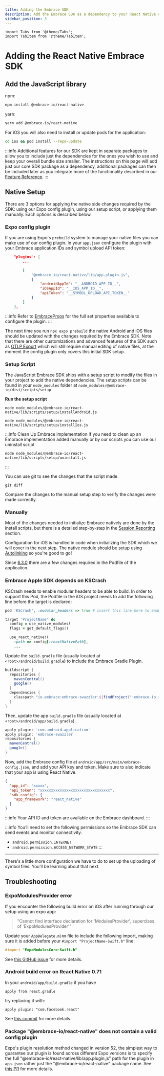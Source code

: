 ```yaml
---
title: Adding the Embrace SDK
description: Add the Embrace SDK as a dependency to your React Native application
sidebar_position: 3
---
```


```mdx-code-block
import Tabs from '@theme/Tabs';
import TabItem from '@theme/TabItem';
```

# Adding the React Native Embrace SDK

## Add the JavaScript library

npm:

```sh
npm install @embrace-io/react-native
```

yarn:

```sh
yarn add @embrace-io/react-native
```

For iOS you will also need to install or update pods for the application:

```sh
cd ios && pod install --repo-update
```

:::info
Additional features for our SDK are kept in separate packages to allow you to include just the dependencies for the ones
you wish to use and keep your overall bundle size smaller. The instructions on this page will add just our core SDK
package as a dependency, additional packages can then be included later as you integrate more of the functionality
described in our [Feature Reference](/react-native/features/).
:::

## Native Setup

There are 3 options for applying the native side changes required by the SDK: using our Expo config plugin, using our
setup script, or applying them manually. Each options is described below.

### Expo config plugin

If you are using Expo's `prebuild` system to manage your native files you can make use of our config plugin. In your
`app.json` configure the plugin with your Embrace application IDs and symbol upload API token:

```json
    "plugins": [
        ...

        [
            "@embrace-io/react-native/lib/app.plugin.js",
            {
                "androidAppId": "__ANDROID_APP_ID__",
                "iOSAppId": "__IOS_APP_ID__",
                "apiToken": "__SYMBOL_UPLOAD_API_TOKEN__"
            }
        ]
    ],
```

:::info
Refer to [EmbraceProps](https://github.com/embrace-io/embrace-react-native-sdk/tree/main/packages/core/src/plugin//types.ts)
for the full set properties available to configure the plugin.
:::

The next time you run `npx expo prebuild` the native Android and iOS files should be updated with the changes required
by the Embrace SDK. Note that there are other customizations and advanced features of the SDK such as [OTLP Export](/react-native/features/otlp/#initializing-in-the-native-layer)
which will still require manual editing of native files, at the moment the config plugin only covers this initial SDK
setup.

### Setup Script

The JavaScript Embrace SDK ships with a setup script to modify the files in your
project to add the native dependencies. The setup scripts can be found in your
`node_modules` folder at `node_modules/@embrace-io/dist/scripts/setup`

**Run the setup script**

```shell-session
node node_modules/@embrace-io/react-native/lib/scripts/setup/installAndroid.js
```

```shell-session
node node_modules/@embrace-io/react-native/lib/scripts/setup/installIos.js
```

:::info Clean Up Embrace implementation
If you need to clean up an Embrace implementation added manually or by our scripts you can use our uninstall script

```shell-session
node node_modules/@embrace-io/react-native/lib/scripts/setup/uninstall.js
```

:::

You can use git to see the changes that the script made.

```shell-session
git diff
```

Compare the changes to the manual setup step to verify the changes were made
correctly. 

### Manually

Most of the changes needed to initialize Embrace natively are done by the install scripts, but there is a detailed step-by-step in the [Session Reporting](/react-native/integration/session-reporting/) section.

<Tabs groupId="platform" queryString="platform">
<TabItem value="ios" label="iOS">

Configuration for iOS is handled in code when initializing the SDK which we will cover in the next step. The native module
should be setup using [Autolinking](https://github.com/react-native-community/cli/blob/dec33cb945be548a0d30c2ea073493e253239850/docs/autolinking.md#platform-ios)
so you're good to go!

Since [6.3.0](/react-native/changelog/#630) there are a few changes required in the Podfile of the application.

### Embrace Apple SDK depends on KSCrash

KSCrash needs to enable modular headers to be able to build. In order to support this Pod, the Podfile in the iOS project needs to add the following line before the target is declared:

```ruby
pod 'KSCrash', :modular_headers => true # insert this line here to enable modular headers only for KSCrash

target 'ProjectName' do
  config = use_native_modules!
  flags = get_default_flags()

  use_react_native!(
    :path => config[:reactNativePath],
    ...
```
</TabItem>

<TabItem value="android" label="Android">

Update the `build.gradle` file (usually located at `<root>/android/build.gradle`) to include the Embrace Gradle Plugin.

```groovy
buildscript {
  repositories {
    mavenCentral()
    google()
  }
  dependencies {
    classpath "io.embrace:embrace-swazzler:${findProject(':embrace-io_react-native').properties['emb_android_sdk']}"
  }
}
```

Then, update the app `build.gradle` file (usually located at `<root>/android/app/build.gradle`).

```groovy
apply plugin: 'com.android.application'
apply plugin: 'embrace-swazzler'
repositories {
  mavenCentral()
  google()
}
```

Now, add the Embrace config file at `android/app/src/main/embrace-config.json`, and add your API key and token. Make
sure to also indicate that your app is using React Native.

```json
{
  "app_id": "xxxxx",
  "api_token": "xxxxxxxxxxxxxxxxxxxxxxxxxxxxxxxx",
  "sdk_config": {
    "app_framework": "react_native"
  }
}
```

:::info
Your API ID and token are available on the Embrace dashboard.
:::

:::info
You’ll need to set the following permissions so the Embrace SDK can send events and monitor connectivity.

- `android.permission.INTERNET`
- `android.permission.ACCESS_NETWORK_STATE`
:::

</TabItem>
</Tabs>

---

There's a little more configuration we have to do to set up the uploading of symbol files. You'll be learning about that next.

## Troubleshooting

### ExpoModulesProvider error

If you encounter the following build error on iOS after running through our setup using an expo app:

> "Cannot find interface declaration for 'ModulesProvider', superclass of 'ExpoModulesProvider'"

Update your `AppDelegate.m|mm` file to include the following import, making sure it is added before your
`#import "ProjectName-Swift.h"` line:

```objective-c
#import "ExpoModulesCore-Swift.h"
```

See [this GitHub issue](https://github.com/expo/expo/issues/17705) for more details.

### Android build error on React Native 0.71

In your `android/app/build.gradle` if you have

```text
apply from react.gradle
```

try replacing it with:

```text
apply plugin: "com.facebook.react"
```

See [this commit](https://github.com/facebook/react-native/commit/af6aafff90c4d40abfe160c4cfc8e1ae8fa0d956) for more details.

### Package "@embrace-io/react-native" does not contain a valid config plugin

Expo's plugin resolution method changed in version 52, the simplest way to guarantee our plugin is found across
different Expo versions is to specify the full "@embrace-io/react-native/lib/app.plugin.js" path for the plugin in
`app.json` rather just the "@embrace-io/react-native" package name. See [this PR](https://github.com/expo/expo/pull/31569)
for more details.
